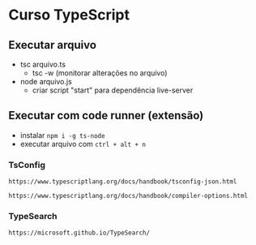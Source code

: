 # Curso TypeScript

## Executar arquivo

* tsc arquivo.ts
    * tsc -w (monitorar alterações no arquivo)
* node arquivo.js
    * criar script "start" para dependência live-server

## Executar com code runner (extensão)

* instalar `npm i -g ts-node`
* executar arquivo com `ctrl + alt + n`

### TsConfig

`https://www.typescriptlang.org/docs/handbook/tsconfig-json.html`

`https://www.typescriptlang.org/docs/handbook/compiler-options.html`

### TypeSearch

`https://microsoft.github.io/TypeSearch/`
